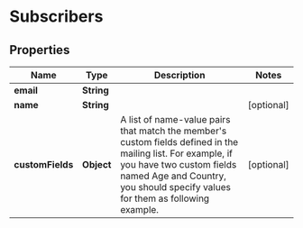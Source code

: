 
# Subscribers

## Properties
Name | Type | Description | Notes
------------ | ------------- | ------------- | -------------
**email** | **String** |  | 
**name** | **String** |  |  [optional]
**customFields** | **Object** | A list of name-value pairs that match the member&#39;s custom fields defined in the mailing list.  For example, if you have two custom fields named Age and Country, you should specify values for them as following example. |  [optional]



